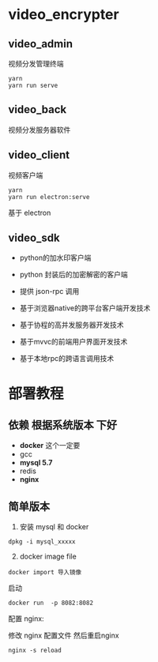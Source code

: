 # video_encrypter

## video_admin 

视频分发管理终端 

```
yarn 
yarn run serve
```

## video_back 
视频分发服务器软件

## video_client

视频客户端 

```
yarn 
yarn run electron:serve
```

基于 electron 


## video_sdk 

* python的加水印客户端
* python 封装后的加密解密的客户端
* 提供 json-rpc 调用


* 基于浏览器native的跨平台客户端开发技术
* 基于协程的高并发服务器开发技术
* 基于mvvc的前端用户界面开发技术
* 基于本地rpc的跨语言调用技术




# 部署教程

## 依赖 根据系统版本 下好

* **docker** 这个一定要
* gcc
* **mysql 5.7**
* redis
* **nginx**

## 简单版本

1. 安装 mysql 和 docker

```
dpkg -i mysql_xxxxx
```


2. docker image file

```
docker import 导入镜像
```

启动

```
docker run  -p 8082:8082
```

配置 nginx:

修改 nginx 配置文件 然后重启nginx

```
nginx -s reload 
```








